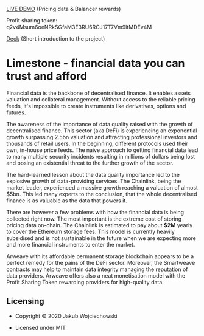[LIVE DEMO](https://limestone.finance/) (Pricing data & Balancer rewards)

Profit sharing token: q2v4Msum6oeNRkSGfaM3E3RU6RCJ17T7Vm9ltMDEv4M

[Deck](https://docs.google.com/presentation/d/1s3V3EoxuSCT5B_KYJxibngbY8L7fBZXzOPhm_3iUAI0/edit?usp=sharing) (Short introduction to the project)

<h1>Limestone - financial data you can trust and afford</h1>

<p>
Financial data is the backbone of decentralised finance.
It enables assets valuation and collateral management.
Without access to the reliable pricing feeds, it's impossible to create instruments like derivatives, options and futures.
</p>

<p>
The awareness of the importance of data quality raised with the growth of decentralised finance.
This sector (aka DeFi) is experiencing an exponential growth surpassing 2.5bn valuation
and attracting professional investors and thousands of retail users.
In the beginning, different protocols used their own, in-house price feeds.
The naive approach to getting financial data lead to many multiple security incidents
resulting in millions of dollars being lost and posing an existential threat to the further growth of the sector.
</p>

<p>
The hard-learned lesson about the data quality importance led to the explosive growth of data-providing services.
The Chainlink, being the market leader, experienced a massive growth reaching a valuation of almost $5bn.
This led many experts to the conclusion, that the whole decentralised finance is as valuable as the data that powers it.
</p>

There are however a few problems with how the financial data is being collected right now.
The most important is the extreme cost of storing pricing data on-chain.
The Chainlink is estimated to pay about <b>$2M</b> yearly to cover the Ethereum storage fees.
This model is currently heavily subsidised and is not sustainable in the future
when we are expecting more and more financial instruments to enter the market.
</p>

<p>
Arweave with its affordable permanent storage blockchain appears to be a perfect remedy for the pains of the DeFi sector.
Moreover, the Smartweave contracts may help to maintain data integrity managing the reputation of data providers.
Arweave offers also a neat monetisation model with the Profit Sharing Token rewarding providers for high-quality data.
</p>

<h2 id="licensing">Licensing</h2>

<ul>
  <li>
    <p>Copyright © 2020 Jakub Wojciechowski</p>
  </li>
  <li>
    <p>Licensed under MIT</p>
  </li>
</ul>

